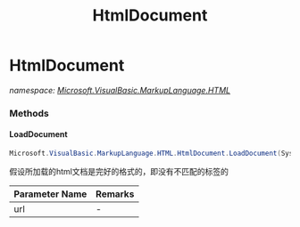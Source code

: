 ﻿---
title: HtmlDocument
---

# HtmlDocument
_namespace: [Microsoft.VisualBasic.MarkupLanguage.HTML](N-Microsoft.VisualBasic.MarkupLanguage.HTML.html)_





### Methods

#### LoadDocument
```csharp
Microsoft.VisualBasic.MarkupLanguage.HTML.HtmlDocument.LoadDocument(System.String)
```
假设所加载的html文档是完好的格式的，即没有不匹配的标签的

|Parameter Name|Remarks|
|--------------|-------|
|url|-|



